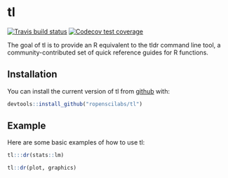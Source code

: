 
<!-- README.md is generated from README.Rmd. Please edit that file -->
tl
==

[![Travis build status](https://travis-ci.org/ropenscilabs/tl.svg?branch=master)](https://travis-ci.org/ropenscilabs/tl) [![Codecov test coverage](https://codecov.io/gh/ropenscilabs/tl/branch/master/graph/badge.svg)](https://codecov.io/gh/ropenscilabs/tl?branch=master)

The goal of tl is to provide an R equivalent to the tldr command line tool, a community-contributed set of quick reference guides for R functions.

Installation
------------

You can install the current version of tl from [github](https://github.com) with:

``` r
devtools::install_github("ropenscilabs/tl")
```

Example
-------

Here are some basic examples of how to use tl:

``` r
tl:::dr(stats::lm)

tl::dr(plot, graphics)
```
